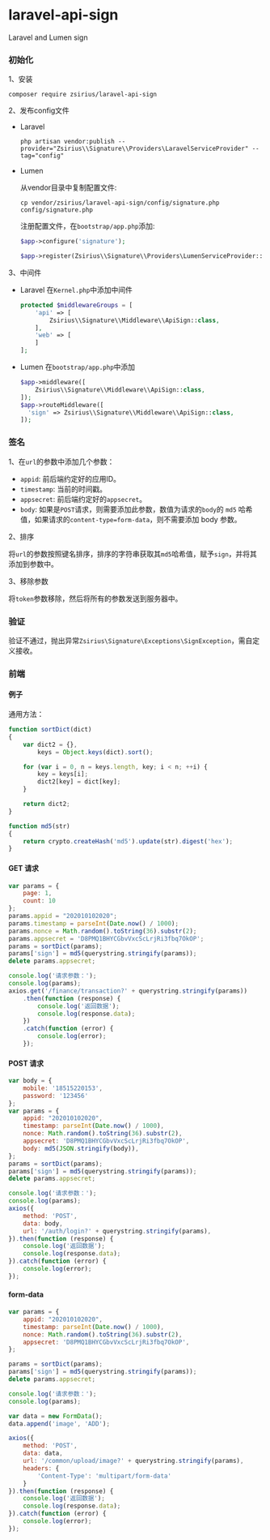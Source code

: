 # laravel-api-sign
Laravel and Lumen sign

### 初始化
1、安装
  ```shell
  composer require zsirius/laravel-api-sign
  ```
2、发布config文件
- Laravel

  ```shell
  php artisan vendor:publish --provider="Zsirius\\Signature\\Providers\LaravelServiceProvider" --tag="config"
  ```
- Lumen

  从vendor目录中复制配置文件:
  ```shell
  cp vendor/zsirius/laravel-api-sign/config/signature.php config/signature.php
  ```
  注册配置文件，在`bootstrap/app.php`添加:
  ```php
  $app->configure('signature');

  $app->register(Zsirius\\Signature\\Providers\LumenServiceProvider::class);
  ```
3、中间件
- Laravel
  在`Kernel.php`中添加中间件
  ```php
  protected $middlewareGroups = [
      'api' => [
          Zsirius\\Signature\\Middleware\\ApiSign::class,
      ],
      'web' => [
      ]
  ];
  ```
- Lumen
  在`bootstrap/app.php`中添加
  ```php
  $app->middleware([
      Zsirius\\Signature\\Middleware\\ApiSign::class,
  ]);
  $app->routeMiddleware([
    'sign' => Zsirius\\Signature\\Middleware\\ApiSign::class,
  ]);
  ```


### 签名
1、在`url`的参数中添加几个参数：

- `appid`: 前后端约定好的应用ID。
- `timestamp`: 当前的时间戳。
- `appsecret`: 前后端约定好的`appsecret`。
- `body`: 如果是`POST`请求，则需要添加此参数，数值为请求的`body`的 `md5` 哈希值，如果请求的`content-type=form-data`，则不需要添加 body 参数。

2、排序

将`url`的参数按照键名排序，排序的字符串获取其`md5`哈希值，赋予`sign`，并将其添加到参数中。

3、移除参数

将`token`参数移除，然后将所有的参数发送到服务器中。

### 验证
验证不通过，抛出异常`Zsirius\Signature\Exceptions\SignException`，需自定义接收。


### 前端
#### 例子

通用方法：
```js
function sortDict(dict)
{
    var dict2 = {},
        keys = Object.keys(dict).sort();

    for (var i = 0, n = keys.length, key; i < n; ++i) {
        key = keys[i];
        dict2[key] = dict[key];
    }

    return dict2;
}

function md5(str)
{
    return crypto.createHash('md5').update(str).digest('hex');
}
```

#### GET 请求
```js
var params = {
    page: 1,
    count: 10
};
params.appid = "202010102020";
params.timestamp = parseInt(Date.now() / 1000);
params.nonce = Math.random().toString(36).substr(2);
params.appsecret = 'D8PMQ1BHYCGbvVxcScLrjRi3fbq7OkOP';
params = sortDict(params);
params['sign'] = md5(querystring.stringify(params));
delete params.appsecret;

console.log('请求参数：');
console.log(params);
axios.get('/finance/transaction?' + querystring.stringify(params))
    .then(function (response) {
        console.log('返回数据');
        console.log(response.data);
    })
    .catch(function (error) {
        console.log(error);
    });
```
#### POST 请求
```js
var body = {
    mobile: '18515220153',
    password: '123456'
};
var params = {
    appid: "202010102020",
    timestamp: parseInt(Date.now() / 1000),
    nonce: Math.random().toString(36).substr(2),
    appsecret: 'D8PMQ1BHYCGbvVxcScLrjRi3fbq7OkOP',
    body: md5(JSON.stringify(body)),
};
params = sortDict(params);
params['sign'] = md5(querystring.stringify(params));
delete params.appsecret;

console.log('请求参数：');
console.log(params);
axios({
    method: 'POST',
    data: body,
    url: '/auth/login?' + querystring.stringify(params),
}).then(function (response) {
    console.log('返回数据');
    console.log(response.data);
}).catch(function (error) {
    console.log(error);
});
```
#### form-data
```js
var params = {
    appid: "202010102020",
    timestamp: parseInt(Date.now() / 1000),
    nonce: Math.random().toString(36).substr(2),
    appsecret: 'D8PMQ1BHYCGbvVxcScLrjRi3fbq7OkOP',
};

params = sortDict(params);
params['sign'] = md5(querystring.stringify(params));
delete params.appsecret;

console.log('请求参数：');
console.log(params);

var data = new FormData();
data.append('image', 'ADD');

axios({
    method: 'POST',
    data: data,
    url: '/common/upload/image?' + querystring.stringify(params),
    headers: {
        'Content-Type': 'multipart/form-data'
    }
}).then(function (response) {
    console.log('返回数据');
    console.log(response.data);
}).catch(function (error) {
    console.log(error);
});
```
